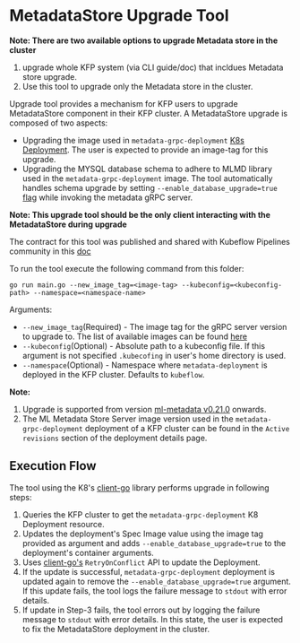 # MetadataStore Upgrade Tool

**Note: There are two available options to upgrade Metadata store in the cluster**

1. upgrade whole KFP system (via CLI guide/doc) that incldues Metadata store upgrade.
2. Use this tool to upgrade only the Metadata store in the cluster.


Upgrade tool provides a mechanism for KFP users to upgrade MetadataStore component in their KFP cluster. A MetadataStore upgrade is composed of two aspects:
* Upgrading the image used in `metadata-grpc-deployment` [K8s Deployment](https://github.com/kubeflow/pipelines/blob/master/manifests/kustomize/base/metadata/metadata-grpc-deployment.yaml). The user is expected to provide an image-tag for this upgrade.
* Upgrading the MYSQL database schema to adhere to MLMD library used in the `metadata-grpc-deployment` image. The tool automatically handles schema upgrade by setting `--enable_database_upgrade=true` [flag](https://github.com/kubeflow/pipelines/blob/master/manifests/kustomize/base/metadata/metadata-grpc-deployment.yaml) while invoking the metadata gRPC server.

**Note: This upgrade tool should be the only client interacting with the MetadataStore during upgrade**

The contract for this tool was published and shared with Kubeflow Pipelines community in this [doc](https://docs.google.com/document/d/1gF-mx3lMyU9h7MAAOXP-KGV-BF-UabDsAlFrWNNhKBo/edit?usp=sharing)

To run the tool execute the following command from this folder:

```
go run main.go --new_image_tag=<image-tag> --kubeconfig=<kubeconfig-path> --namespace=<namespace-name>
```

Arguments:
* `--new_image_tag`(Required) - The image tag for the gRPC server version to upgrade to. The list of available images can be found [here](gcr.io/tfx-oss-public/ml_metadata_store_server)
* `--kubeconfig`(Optional) - Absolute path to a kubeconfig file. If this argument is not specified `.kubecofing` in user's home directory is used.
* `--namespace`(Optional) - Namespace where `metadata-deployment` is deployed in the KFP cluster. Defaults to `kubeflow`.

**Note:** 
1. Upgrade is supported from version [ml-metadata v0.21.0](https://github.com/google/ml-metadata/releases/tag/v0.21.0) onwards.
2. The ML Metadata Store Server image version used in the `metadata-grpc-deployment` deployment of a KFP cluster can be found  in the `Active revisions` section of the deployment details page. 

## Execution Flow

The tool using the K8's [client-go](https://github.com/kubernetes/client-go) library performs upgrade in following steps:

1. Queries the KFP cluster to get the `metadata-grpc-deployment` K8 Deployment resource.
2. Updates the deployment's Spec Image value using the image tag provided as argument and adds `--enable_database_upgrade=true` to the deployment's container arguments.
3. Uses  [client-go's](https://github.com/kubernetes/client-go) `RetryOnConflict` API to update the Deployment.
4. If the update is successful, `metadata-grpc-deployment` deployment is updated again to remove the `--enable_database_upgrade=true` argument. If this update fails, the tool logs the failure message to `stdout` with error details.
5. If update in Step-3 fails, the tool errors out by logging the failure message to `stdout` with error details. In this state, the user is expected to fix the MetadataStore deployment in the cluster.

